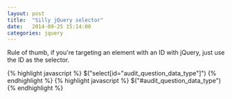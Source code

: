 ```yaml
---
layout: post
title:  "Silly jQuery selector"
date:   2014-09-25 15:14:00
categories: jquery
---
```


Rule of thumb, if you're targeting an element with an ID with jQuery, just use the ID as the selector.


{% highlight javascript %}
$("select[id=\"audit_question_data_type\"]")
{% endhighlight %}
{% highlight javascript %}
$("#audit_question_data_type")
{% endhighlight %}